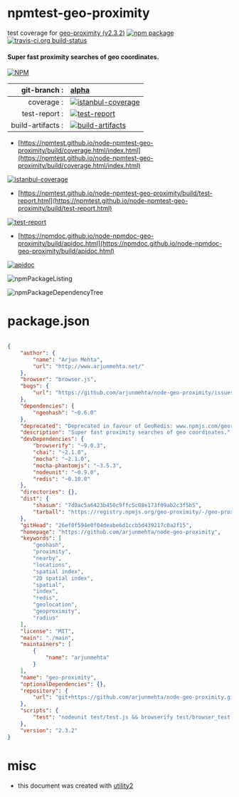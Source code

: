 # npmtest-geo-proximity

test coverage for  [geo-proximity (v2.3.2)](https://github.com/arjunmehta/node-geo-proximity)  [![npm package](https://img.shields.io/npm/v/npmtest-geo-proximity.svg?style=flat-square)](https://www.npmjs.org/package/npmtest-geo-proximity) [![travis-ci.org build-status](https://api.travis-ci.org/npmtest/node-npmtest-geo-proximity.svg)](https://travis-ci.org/npmtest/node-npmtest-geo-proximity)
#### Super fast proximity searches of geo coordinates.

[![NPM](https://nodei.co/npm/geo-proximity.png?downloads=true&downloadRank=true&stars=true)](https://www.npmjs.com/package/geo-proximity)

| git-branch : | [alpha](https://github.com/npmtest/node-npmtest-geo-proximity/tree/alpha)|
|--:|:--|
| coverage : | [![istanbul-coverage](https://npmtest.github.io/node-npmtest-geo-proximity/build/coverage.badge.svg)](https://npmtest.github.io/node-npmtest-geo-proximity/build/coverage.html/index.html)|
| test-report : | [![test-report](https://npmtest.github.io/node-npmtest-geo-proximity/build/test-report.badge.svg)](https://npmtest.github.io/node-npmtest-geo-proximity/build/test-report.html)|
| build-artifacts : | [![build-artifacts](https://npmtest.github.io/node-npmtest-geo-proximity/glyphicons_144_folder_open.png)](https://github.com/npmtest/node-npmtest-geo-proximity/tree/gh-pages/build)|

- [https://npmtest.github.io/node-npmtest-geo-proximity/build/coverage.html/index.html](https://npmtest.github.io/node-npmtest-geo-proximity/build/coverage.html/index.html)

[![istanbul-coverage](https://npmtest.github.io/node-npmtest-geo-proximity/build/screenCapture.buildCi.browser.%252Ftmp%252Fbuild%252Fcoverage.lib.html.png)](https://npmtest.github.io/node-npmtest-geo-proximity/build/coverage.html/index.html)

- [https://npmtest.github.io/node-npmtest-geo-proximity/build/test-report.html](https://npmtest.github.io/node-npmtest-geo-proximity/build/test-report.html)

[![test-report](https://npmtest.github.io/node-npmtest-geo-proximity/build/screenCapture.buildCi.browser.%252Ftmp%252Fbuild%252Ftest-report.html.png)](https://npmtest.github.io/node-npmtest-geo-proximity/build/test-report.html)

- [https://npmdoc.github.io/node-npmdoc-geo-proximity/build/apidoc.html](https://npmdoc.github.io/node-npmdoc-geo-proximity/build/apidoc.html)

[![apidoc](https://npmdoc.github.io/node-npmdoc-geo-proximity/build/screenCapture.buildCi.browser.%252Ftmp%252Fbuild%252Fapidoc.html.png)](https://npmdoc.github.io/node-npmdoc-geo-proximity/build/apidoc.html)

![npmPackageListing](https://npmtest.github.io/node-npmtest-geo-proximity/build/screenCapture.npmPackageListing.svg)

![npmPackageDependencyTree](https://npmtest.github.io/node-npmtest-geo-proximity/build/screenCapture.npmPackageDependencyTree.svg)



# package.json

```json

{
    "author": {
        "name": "Arjun Mehta",
        "url": "http://www.arjunmehta.net/"
    },
    "browser": "browser.js",
    "bugs": {
        "url": "https://github.com/arjunmehta/node-geo-proximity/issues"
    },
    "dependencies": {
        "ngeohash": "~0.6.0"
    },
    "deprecated": "Deprecated in favour of GeoRedis: www.npmjs.com/georedis | github.com/arjunmehta/node-georedis",
    "description": "Super fast proximity searches of geo coordinates.",
    "devDependencies": {
        "browserify": "~9.0.3",
        "chai": "~2.1.0",
        "mocha": "~2.1.0",
        "mocha-phantomjs": "~3.5.3",
        "nodeunit": "~0.9.0",
        "redis": "~0.10.0"
    },
    "directories": {},
    "dist": {
        "shasum": "7d0ac5a6423b450c9ffc5c08e173f09ab2c3f5b5",
        "tarball": "https://registry.npmjs.org/geo-proximity/-/geo-proximity-2.3.2.tgz"
    },
    "gitHead": "26ef0f594e0f04deabe6d1ccb5d439217c0a2f15",
    "homepage": "https://github.com/arjunmehta/node-geo-proximity",
    "keywords": [
        "geohash",
        "proximity",
        "nearby",
        "locations",
        "spatial index",
        "2D spatial index",
        "spatial",
        "index",
        "redis",
        "geolocation",
        "geoproximity",
        "radius"
    ],
    "license": "MIT",
    "main": "./main",
    "maintainers": [
        {
            "name": "arjunmehta"
        }
    ],
    "name": "geo-proximity",
    "optionalDependencies": {},
    "repository": {
        "url": "git+https://github.com/arjunmehta/node-geo-proximity.git"
    },
    "scripts": {
        "test": "nodeunit test/test.js && browserify test/browser_test.js -o test/browser_test_compiled.js && echo '\n  Testing in Browser' && mocha-phantomjs test/browser.html"
    },
    "version": "2.3.2"
}
```



# misc
- this document was created with [utility2](https://github.com/kaizhu256/node-utility2)
